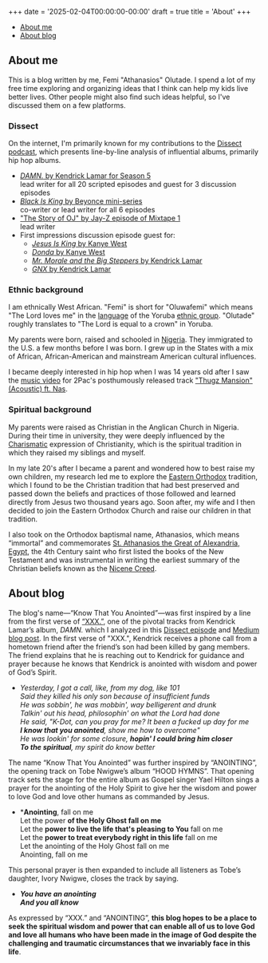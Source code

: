 +++
date = '2025-02-04T00:00:00-00:00'
draft = true
title = 'About'
+++

* [About me](#about-me)
* [About blog](#about-blog)

## About me

This is a blog written by me, Femi "Athanasios" Olutade. I spend a lot of my free time exploring and organizing ideas that I think can help my kids live better lives. Other people might also find such ideas helpful, so I've discussed them on a few platforms.

### Dissect

On the internet, I'm primarily known for my contributions to the [Dissect podcast](https://open.spotify.com/show/2b025hq3gJ17tQdxS3aV43?si=9f291cc30d314dcc), which presents line-by-line analysis of influential albums, primarily hip hop albums.
 
* [*DAMN.* by Kendrick Lamar for Season 5](https://open.spotify.com/playlist/5HydkaB8goYMoakwxOtRSL?si=24845f2a83e54fc0)  
lead writer for all 20 scripted episodes and guest for 3 discussion episodes
 
* [*Black Is King* by Beyonce mini-series](https://open.spotify.com/playlist/3m6TjWshCxkjlCY3qz5SVa?si=578ef09f6c204135)  
co-writer or lead writer for all 6 episodes
 
* ["The Story of OJ" by Jay-Z episode of Mixtape 1](https://open.spotify.com/episode/1HJ3hTEHApX8vBhi4TpC39?si=9ba3d0fb4011463a)  
lead writer
 
* First impressions discussion episode guest for:
  * [*Jesus Is King* by Kanye West](https://open.spotify.com/episode/5Sb8UkzS6mUMFEX4DcoPpw?si=800021d4443e4e68)
  * [*Donda* by Kanye West](https://open.spotify.com/episode/3qNw3kZUUkamGF3AdJlZ3i?si=04fe94f4f1bb45fa)
  * [*Mr. Morale and the Big Steppers* by Kendrick Lamar](https://open.spotify.com/episode/4q6k2tzHXRQyWXyq1Jn4or?si=a935b86a29264adc)
  * [*GNX* by Kendrick Lamar](https://open.spotify.com/episode/3gTbVe3g65L0oa5Rsnfc2k?si=00a10084a51d45f4)


### Ethnic background

I am ethnically West African. "Femi" is short for "Oluwafemi" which means "The Lord loves me" in the [language](https://en.wikipedia.org/wiki/Yoruba_language) of the Yoruba [ethnic group](https://en.wikipedia.org/wiki/Yoruba_people). "Olutade" roughly translates to "The Lord is equal to a crown" in Yoruba.

My parents were born, raised and schooled in [Nigeria](https://www.britannica.com/place/Nigeria). They immigrated to the U.S. a few months before I was born. I grew up in the States with a mix of African, African-American and mainstream American cultural influences.

I became deeply interested in hip hop when I was 14 years old after I saw the [music video](https://www.youtube.com/watch?v=mVObfpaR2_I) for 2Pac's posthumously released track ["Thugz Mansion" (Acoustic) ft. Nas](https://open.spotify.com/track/3srOaTBnt4SCup2BhVHOp6?si=7bcf65cfe2844702).

### Spiritual background

My parents were raised as Christian in the Anglican Church in Nigeria. During their time in university, they were deeply influenced by the [Charismatic](https://www.christianity.org.uk/article/charismatic-christians) expression of Christianity, which is the spiritual tradition in which they raised my siblings and myself.  

In my late 20's after I became a parent and wondered how to best raise my own children, my research led me to explore the [Eastern Orthodox](https://a.co/d/7uZMe6S) tradition, which I found to be the Christian tradition that had best preserved and passed down the beliefs and practices of those followed and learned directly from Jesus two thousand years ago. Soon after, my wife and I then decided to join the Eastern Orthodox Church and raise our children in that tradition.  

I also took on the Orthodox baptismal name, Athanasios, which means “immortal” and commemorates [St. Athanasios the Great of Alexandria, Egypt](https://www.oca.org/saints/lives/2007/05/02/101269-saint-athanasius-the-great-patriarch-of-alexandria), the 4th Century saint who first listed the books of the New Testament and was instrumental in writing the earliest summary of the Christian beliefs known as the [Nicene Creed](https://en.wikipedia.org/wiki/Nicene_Creed).  

## About blog

The blog's name—“Know That You Anointed”—was first inspired by a line from the first verse of [“XXX.”](https://open.spotify.com/track/4iYRa2btalAzPZoSYfROqF?si=f5d32766f8004f76), one of the pivotal tracks from Kendrick Lamar’s album, *DAMN.* which I analyzed in this [Dissect episode](https://open.spotify.com/episode/2X1X0jZMy7t50JEMzG4iFU?si=bf0c5128c8cc4bf9) and [Medium blog post](https://medium.com/@folutade/reflections-on-dissections-s5e14-xxx-pt-1-94715c45ea06). In the first verse of "XXX.", Kendrick receives a phone call from a hometown friend after the friend’s son had been killed by gang members. The friend explains that he is reaching out to Kendrick for guidance and prayer because he knows that Kendrick is anointed with wisdom and power of God’s Spirit.  

  * *Yesterday, I got a call, like, from my dog, like 101  
  Said they killed his only son because of insufficient funds  
  He was sobbin', he was mobbin', way belligerent and drunk  
  Talkin' out his head, philosophin' on what the Lord had done  
  He said, "K-Dot, can you pray for me? It been a fucked up day for me  
  **I know that you anointed**, show me how to overcome"  
  He was lookin' for some closure, **hopin' I could bring him closer  
  To the spiritual**, my spirit do know better*  

The name “Know That You Anointed” was further inspired by “ANOINTING”, the opening track on Tobe Nwigwe’s album “HOOD HYMNS”. That opening track sets the stage for the entire album as Gospel singer Yael Hilton sings a prayer for the anointing of the Holy Spirit to give her the wisdom and power to love God and love other humans as commanded by Jesus.  

  * ***Anointing**, fall on me  
  Let the power **of the Holy Ghost fall on me**  
  Let the **power to live the life that's pleasing to You** fall on me  
  Let the **power to treat everybody right in this life** fall on me  
  Let the anointing of the Holy Ghost fall on me  
  Anointing, fall on me  

This personal prayer is then expanded to include all listeners as Tobe’s daughter, Ivory Nwigwe, closes the track by saying.  

  * ***You have an anointing  
  And you all know***  

As expressed by “XXX.” and “ANOINTING”, **this blog hopes to be a place to seek the spiritual wisdom and power that can enable all of us to love God and love all humans who have been made in the image of God despite the challenging and traumatic circumstances that we invariably face in this life**.  
